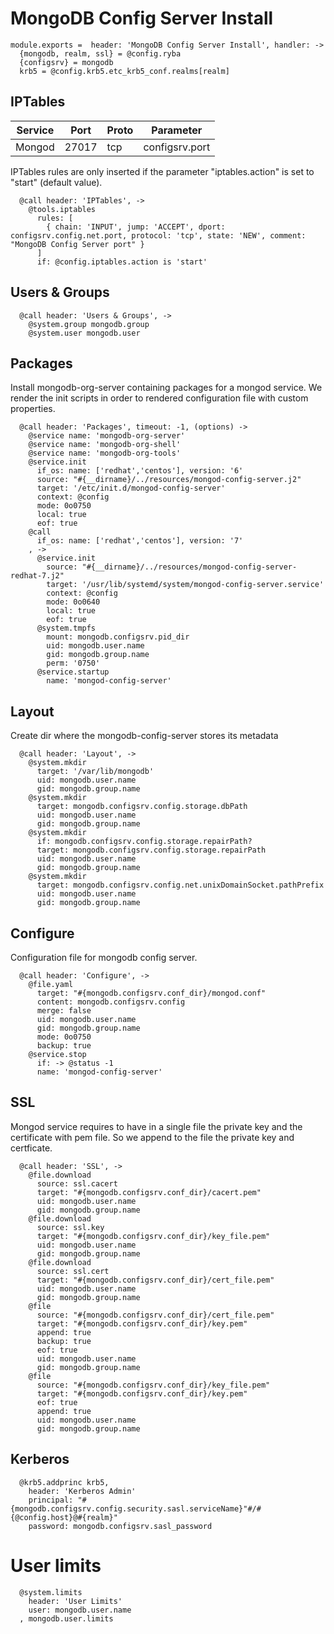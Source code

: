 
# MongoDB Config Server Install

    module.exports =  header: 'MongoDB Config Server Install', handler: ->
      {mongodb, realm, ssl} = @config.ryba
      {configsrv} = mongodb
      krb5 = @config.krb5.etc_krb5_conf.realms[realm]

## IPTables

| Service       | Port  | Proto | Parameter       |
|---------------|-------|-------|-----------------|
| Mongod        | 27017 |  tcp  |  configsrv.port |

IPTables rules are only inserted if the parameter "iptables.action" is set to
"start" (default value).

      @call header: 'IPTables', ->
        @tools.iptables
          rules: [
            { chain: 'INPUT', jump: 'ACCEPT', dport: configsrv.config.net.port, protocol: 'tcp', state: 'NEW', comment: "MongoDB Config Server port" }
          ]
          if: @config.iptables.action is 'start'

## Users & Groups

      @call header: 'Users & Groups', ->
        @system.group mongodb.group
        @system.user mongodb.user

## Packages

Install mongodb-org-server containing packages for a mongod service. We render the init scripts
in order to rendered configuration file with custom properties.

      @call header: 'Packages', timeout: -1, (options) ->
        @service name: 'mongodb-org-server'
        @service name: 'mongodb-org-shell'
        @service name: 'mongodb-org-tools'
        @service.init
          if_os: name: ['redhat','centos'], version: '6'
          source: "#{__dirname}/../resources/mongod-config-server.j2"
          target: '/etc/init.d/mongod-config-server'
          context: @config
          mode: 0o0750
          local: true
          eof: true
        @call
          if_os: name: ['redhat','centos'], version: '7'
        , ->
          @service.init
            source: "#{__dirname}/../resources/mongod-config-server-redhat-7.j2"
            target: '/usr/lib/systemd/system/mongod-config-server.service'
            context: @config
            mode: 0o0640
            local: true
            eof: true
          @system.tmpfs
            mount: mongodb.configsrv.pid_dir
            uid: mongodb.user.name
            gid: mongodb.group.name
            perm: '0750'
          @service.startup
            name: 'mongod-config-server'


## Layout

Create dir where the mongodb-config-server stores its metadata

      @call header: 'Layout', ->
        @system.mkdir
          target: '/var/lib/mongodb'
          uid: mongodb.user.name
          gid: mongodb.group.name
        @system.mkdir
          target: mongodb.configsrv.config.storage.dbPath
          uid: mongodb.user.name
          gid: mongodb.group.name
        @system.mkdir
          if: mongodb.configsrv.config.storage.repairPath?
          target: mongodb.configsrv.config.storage.repairPath
          uid: mongodb.user.name
          gid: mongodb.group.name
        @system.mkdir
          target: mongodb.configsrv.config.net.unixDomainSocket.pathPrefix
          uid: mongodb.user.name
          gid: mongodb.group.name

## Configure

Configuration file for mongodb config server.

      @call header: 'Configure', ->
        @file.yaml
          target: "#{mongodb.configsrv.conf_dir}/mongod.conf"
          content: mongodb.configsrv.config
          merge: false
          uid: mongodb.user.name
          gid: mongodb.group.name
          mode: 0o0750
          backup: true
        @service.stop
          if: -> @status -1
          name: 'mongod-config-server'

## SSL

Mongod service requires to have in a single file the private key and the certificate
with pem file. So we append to the file the private key and certficate.

      @call header: 'SSL', ->
        @file.download
          source: ssl.cacert
          target: "#{mongodb.configsrv.conf_dir}/cacert.pem"
          uid: mongodb.user.name
          gid: mongodb.group.name
        @file.download
          source: ssl.key
          target: "#{mongodb.configsrv.conf_dir}/key_file.pem"
          uid: mongodb.user.name
          gid: mongodb.group.name
        @file.download
          source: ssl.cert
          target: "#{mongodb.configsrv.conf_dir}/cert_file.pem"
          uid: mongodb.user.name
          gid: mongodb.group.name
        @file
          source: "#{mongodb.configsrv.conf_dir}/cert_file.pem"
          target: "#{mongodb.configsrv.conf_dir}/key.pem"
          append: true
          backup: true
          eof: true
          uid: mongodb.user.name
          gid: mongodb.group.name
        @file
          source: "#{mongodb.configsrv.conf_dir}/key_file.pem"
          target: "#{mongodb.configsrv.conf_dir}/key.pem"
          eof: true
          append: true
          uid: mongodb.user.name
          gid: mongodb.group.name

## Kerberos

      @krb5.addprinc krb5,
        header: 'Kerberos Admin'
        principal: "#{mongodb.configsrv.config.security.sasl.serviceName}"#/#{@config.host}@#{realm}"
        password: mongodb.configsrv.sasl_password

# User limits

      @system.limits
        header: 'User Limits'
        user: mongodb.user.name
      , mongodb.user.limits
